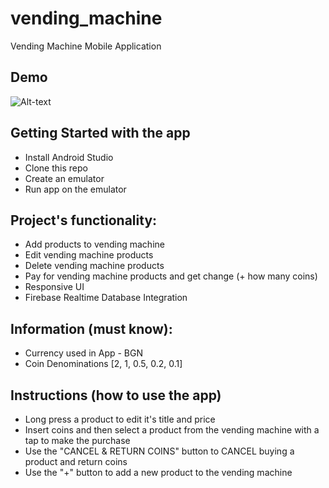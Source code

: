 # vending_machine

Vending Machine Mobile Application

## Demo
![Alt-text]((https://media.giphy.com/media/H0HYtgOVOJIA5g0vZc/giphy.gif))

## Getting Started with the app

- Install Android Studio
- Clone this repo
- Create an emulator
- Run app on the emulator

## Project's functionality:

- Add products to vending machine
- Edit vending machine products
- Delete vending machine products
- Pay for vending machine products and get change (+ how many coins)
- Responsive UI
- Firebase Realtime Database Integration

## Information (must know):

- Currency used in App - BGN
- Coin Denominations [2, 1, 0.5, 0.2, 0.1]

## Instructions (how to use the app)
- Long press a product to edit it's title and price
- Insert coins and then select a product from the vending machine with a tap to make the purchase
- Use the "CANCEL & RETURN COINS" button to CANCEL buying a product and return coins
- Use the "+" button to add a new product to the vending machine
